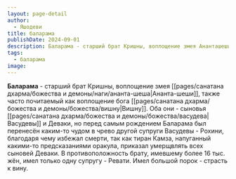 ```yaml
---
layout: page-detail
author:
  - Яшодеви
title: баларама
publishDate: 2024-09-01
description: Баларама - старший брат Кришны, воплощение змея Ананташеши, также часто почитаемый как воплощение бога Вишну.
tags:
  - баларама
image:
---
```

**Баларама** - старший брат Кришны, воплощение змея [[pages/санатана дхарма/божества и демоны/наги/ананта-шеша|Ананта-шеши]], также часто почитаемый как воплощение бога [[pages/санатана дхарма/божества и демоны/божества/вишну|Вишну]]. Оба они - сыновья [[pages/санатана дхарма/божества и демоны/божества/васудева|Васудевы]] и Деваки, но перед самым рождением Баларама был перенесён каким-то чудом в чрево другой супруги Васудевы - Рохини, благодаря чему избежал смерти, так как тиран Камза, напуганный какими-то предсказаниями оракула, приказал умерщвлять всех сыновей Деваки. В противоположность брату, имевшему более 16 тыс. жён, имел только одну супругу - Ревати. Имел большой порок - страсть к вину.

